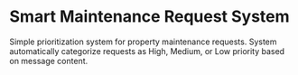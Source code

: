# Smart Maintenance Request System
Simple prioritization system for property maintenance requests.
System automatically categorize requests as High, Medium, or Low priority based on message content.
